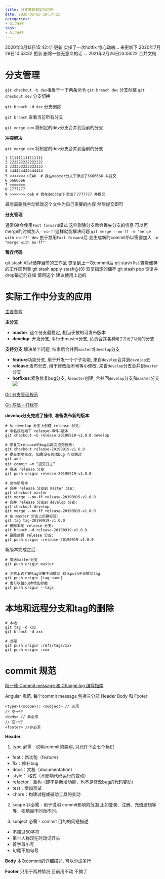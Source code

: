 ```yaml
---
title: 分支管理和实际应用
date: 2020-03-06 19:34:25
categories: 
- Git操作
tags:
- Git操作
---
```


2020年3月12日15:42:41 更新 实操了一次hotfix 惊心动魄... 来更新下
2020年7月29日10:53:32 更新 删除一些无意义的话....
2021年2月26日23:06:22 合并文档

# 分支管理

`git checkout -b dev`相当于一下两条命令
`git branch dev` 分支创建
`git checkout dev` 分支切换

`git branch -d dev` 分支删除

`git branch` 查看当前所有分支

`git merge dev` 将制定的dev分支合并到当前的分支

**冲突解决**

`git merge dev` 将制定的dev分支合并到当前的分支
```
1 111111111111111
2 222222222222222
3 333333333333333
4 444444444444444
5 <<<<<<< HEAD  # 我在master分支下添加了6666666 并提交
6 6666666
7 =======
8 7777777
9 >>>>>>> deb # 我在deb分支下添加了7777777 并提交
```
最后需要我手动修改这个文件为自己需要的内容 然后提交即可
  
**分支管理**

通常Git会使用`Fast forward`模式 这样删除分支后会丢失分支的信息
可以再merge的时候加入`--no-ff`这样就能解决问题
`git merge --no-ff -m "merge with no-ff" dev`
由于禁用`Fast forward`后
会生成新的commit所以需要加入` -m "merge with no-ff"`

**暂存代码**

git stash 可以储存当前的工作区 恢复到上一次commit后
git stash list 查看储存的工作区列表
git stash apply stash@{0} 恢复指定的储存
git stash pop 恢复并drop最近的存储 慎用这个 建议使用上边的

  
# 实际工作中分支的应用
[主要参考](https://zhuanlan.zhihu.com/p/38772378)

**主分支**
- **master**: 这个分支最稳定, 相当于放的可发布版本
- **develop**: 开发分支, 平行于master分支, 负责合并各种`用于开发子功能`的分支

**支持分支**:解决某个问题, 结束后合并回`master`或`develop`分支
- **feature**功能分支, 用于开发一个个子功能, 来自`develop`合并到`develop`去
- **release**:发布分支, 用于修改版本号等小修改, 来自`develop`分支合并到`master`分支
- **hotfixes**:紧急修复bug分支, 从`master`创建, 合并回`develop`分支和`master`分支
![](https://pic4.zhimg.com/80/v2-aef704a4c112eaaf5e8637587ee17df3_hd.jpg)


[Git 分支管理规范](https://juejin.im/post/5d82e1f3e51d4561d044cd88#heading-14)

[Git 基础 - 打标签](https://git-scm.com/book/zh/v2/Git-%E5%9F%BA%E7%A1%80-%E6%89%93%E6%A0%87%E7%AD%BE)


**develop分支完成了操作, 准备发布新的版本**
```shell
# 从 develop 分支上创建 release 分支:
# 命名规则如下 release-事件-版本
git checkout –b release-20190919-v1.0.0 develop

# 修复完release的bug后再次提交修改:
git checkout release-20190919-v1.0.0
# 提交本地修改, 如果没有修改bug 可以跳过
git add .
git commit –m “提交日志”
# 推送 release 分支
git push origin release-20190919-v1.0.0

# 发布新版本
# 合并 release 分支到 master 分支:
git checkout master
git merge --no-ff release-20190919-v1.0.0
# 合并 release 分支到 develop 分支:
git checkout develop
git merge --no-ff release-20190919-v1.0.0
# 在 master 分支上创建标签:
git tag tag-20190919-v1.0.0
# 删除本地 release 分支:
git branch –d release-20190919-v1.0.0
# 删除远程 release 分支:
git push origin :release-20190919-v1.0.0
```

新版本完成之后
```shell
# 推送master分支
git push origin master

# 注意上边打的tag需要手动提交 默认push不会提交tag
git push origin [tag name]
# 也可以给push增加参数
git push origin --tags
```

# 本地和远程分支和tag的删除
```shell
# 本地
git tag -d xxx
git branch -d xxx

# 远程
git push origin :refs/tags/xxx
git push origin :xxx
```

# commit 规范
[阮一峰 Commit message 和 Change log 编写指南](https://www.ruanyifeng.com/blog/2016/01/commit_message_change_log.html)

Angular 规范.
每个commit message 包括三分部
Header Body 和 Footer
```
<type>(<scope>): <subject> // 必须
// 空一行
<body> // 非必须
// 空一行
<footer> //非必须
```
**Header**
1. type 必需 - 说明commit的类别, 只允许下面七个标识

- feat：新功能（feature）
- fix：修补bug
- docs：文档（documentation）
- style： 格式（不影响代码运行的变动）
- refactor：重构（即不是新增功能，也不是修改bug的代码变动）
- test：增加测试
- chore：构建过程或辅助工具的变动

2. scope 非必需 - 用于说明 commit影响的范围
比如登录、注册、充值逻辑等等，视项目不同而不同。

3. subject 必需 - commit 目的的简短描述 
- 不超过50字符 
- 第一人称现在时动词开头
- 首字母小写
- 句尾不加句号

**Body**
本次commit的详细描述, 可以分成多行

**Footer**
只用于两种情况 目前用不动 不摘了